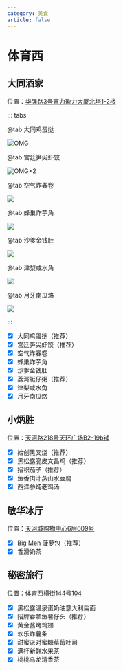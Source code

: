 ```yaml
---
category: 美食
article: false
---
```


# 体育西

## 大同酒家

<i class="fa-solid fa-location-dot"></i> 位置：<a href="https://ditu.amap.com/place/B0H60UIOZ5" target="_blank">华强路3号富力盈力大厦北塔1-2楼</a>

::: tabs

@tab 大同鸡蛋挞

![OMG](https://img.sherry4869.com/blog/life/food/china/guangdong/guangzhou/th/tyx/dtjj/img.jpg)

@tab 宫廷笋尖虾饺

![OMG×2](https://img.sherry4869.com/blog/life/food/china/guangdong/guangzhou/th/tyx/dtjj/img_2.jpg)

@tab 空气炸春卷

![](https://img.sherry4869.com/blog/life/food/china/guangdong/guangzhou/th/tyx/dtjj/img_3.jpg)

@tab 蜂巢炸芋角

![](https://img.sherry4869.com/blog/life/food/china/guangdong/guangzhou/th/tyx/dtjj/img_4.jpg)

@tab 沙爹金钱肚

![](https://img.sherry4869.com/blog/life/food/china/guangdong/guangzhou/th/tyx/dtjj/img_5.jpg)

@tab 津梨咸水角

![](https://img.sherry4869.com/blog/life/food/china/guangdong/guangzhou/th/tyx/dtjj/img_6.jpg)

@tab 月牙南瓜烙

![](https://img.sherry4869.com/blog/life/food/china/guangdong/guangzhou/th/tyx/dtjj/img_7.jpg)

:::

- [x] 大同鸡蛋挞（推荐）
- [x] 宫廷笋尖虾饺（推荐）
- [x] 空气炸春卷
- [x] 蜂巢炸芋角
- [x] 沙爹金钱肚
- [x] 荔湾艇仔粥（推荐）
- [x] 津梨咸水角
- [x] 月牙南瓜烙

## 小炳胜

<i class="fa-solid fa-location-dot"></i> 位置：<a href="https://ditu.amap.com/place/B0FFJ9SWK8" target="_blank">天河路218号天环广场B2-19b铺</a>

- [x] 始创黑叉烧（推荐）
- [x] 黑松露脆皮文昌鸡（推荐）
- [x] 招积茄子（推荐）
- [x] 鱼香肉汁蒸山水豆腐
- [x] 西洋参炖老鸡汤

## 敏华冰厅

<i class="fa-solid fa-location-dot"></i> 位置：<a href="https://ditu.amap.com/place/B0FFKU8QTY" target="_blank">天河城购物中心6层609号</a>

- [x] Big Men 菠萝包（推荐）
- [x] 香滑奶茶

## 秘密旅行

<i class="fa-solid fa-location-dot"></i> 位置：<a href="https://ditu.amap.com/place/B0FFG63HJJ" target="_blank">体育西横街144号104</a>

- [x] 黑松露温泉蛋奶油意大利扁面
- [x] 招牌吞拿鱼薯仔头（推荐）
- [x] 黄金酱烤鸡翅
- [x] 欢乐炸薯条
- [x] 甜蜜派对蜜糖草莓吐司
- [x] 满杯新鲜水果茶
- [x] 桃桃乌龙清香茶